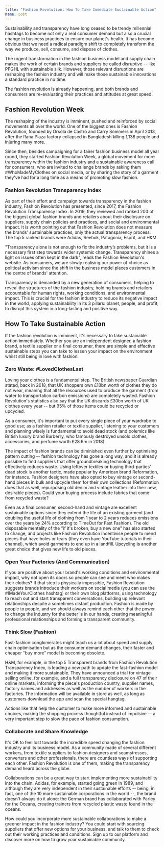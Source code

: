 ```yaml
---
title: "Fashion Revolution: How To Take Immediate Sustainable Action"
name: post
---
```


Sustainability and transparency have long ceased to be trendy millennial hashtags to become not only a real consumer demand but also a crucial change in business practices to ensure our planet's health. It has become obvious that we need a radical paradigm shift to completely transform the way we produce, sell, consume, and dispose of clothes.

The urgent transformation in the fashion business model and supply chain makes the work of certain brands and suppliers be called disruptive -- like PFGHL with sustainable silk. However, those relevant disruptions are reshaping the fashion industry and will make those sustainable innovations a standard practice in no time.

The fashion revolution is already happening, and both brands and consumers are re-evaluating their practices and attitudes at great speed.


## Fashion Revolution Week

The reshaping of the industry is imminent, pushed and reinforced by social movements all over the world. One of the biggest ones is Fashion Revolution, founded by Orsola de Castro and Carry Sommers in April 2013, after the Rana Plaza factory collapsed in Bangladesh killing 1,138 people and injuring many more.

Since then, besides campaigning for a fairer fashion business model all year round, they started Fashion Revolution Week, a global movement for more transparency within the fashion industry and a sustainable awareness call for consumers, who are invited to challenge brands by asking them #WhoMadeMyClothes on social media, or by sharing the story of a garment they've had for a long time as a means of promoting slow fashion.


### Fashion Revolution Transparency Index

As part of their effort and campaign towards transparency in the fashion industry, Fashion Revolution has presented, since 2017, the Fashion Revolution Transparency Index. In 2019, they reviewed and ranked 200 of the biggest global fashion brands and retailers about their disclosure on suppliers, supply chain policies and practices, and social and environmental impact. It is worth pointing out that Fashion Revolution does not measure the brands'  sustainable practices, only the actual transparency process. The top 5 ranked brands were Adidas, Reebok, Patagonia, Esprit, and H&M.

"Transparency alone is not enough to fix the industry’s problems, but it is a necessary first step towards wider systemic change. Transparency shines a light on issues often kept in the dark", reads the Fashion Revolution's website. As consumers, we are slowly realising our power of choice as political activism since the shift in the business model places customers in the centre of brands' attention.

Transparency is demanded by a new generation of consumers, helping to reveal the structures of the fashion industry, holding brands and retailers accountable for human rights, working conditions, and environmental impact. This is crucial for the fashion industry to reduce its negative impact in the world, applying sustainability in its 3 pillars: planet, people, and profit; to disrupt this system in a long-lasting and positive way.



## How To Take Sustainable Action

If the fashion revolution is imminent, it's necessary to take sustainable action immediately. Whether you are an independent designer, a fashion brand, a textile supplier or a final consumer, there are simple and effective sustainable steps you can take to lessen your impact on the environment whilst still being in love with fashion.



### Zero Waste: #LovedClothesLast

Loving your clothes is a fundamental step. The British newspaper Guardian stated, back in 2018, that UK shoppers own £10bn worth of clothes they do not wear, meaning that all the resources used to produce the garment (from water to transportation carbon emissions) are completely wasted. Fashion Revolution's statistics also say that the UK discards £30bn worth of UK clothes every year -- but 95% of those items could be recycled or upcycled.

As a consumer, it's important to put every single piece of your wardrobe to good use; as a fashion retailer or textile supplier, listening to your customers and planning wisely is fundamental to avoid dead stock (and polemics like British luxury brand Burberry, who famously destroyed unsold clothes, accessories, and perfume worth £28.6m in 2018).

The impact of fashion brands can be diminished even further by optimising pattern cutting -- fashion technology has gone a long way, and it is already possible to find suppliers that offer groundbreaking technology that effectively reduces waste.
Using leftover textiles or buying third-parties' dead stock is another tactic, made popular by American brand Reformation, for instance.
Fashion designers have also opted to buy vintage or second-hand pieces in bulk and upcycle them for their own collections (Reformation does that as well, repurposing old denim and vintage leather into their new, desirable pieces). Could your buying process include fabrics that come from recycled waste?


Even as a final consumer, second-hand and vintage are excellent sustainable options since they extend the life of an existing garment (and doubling the useful life of clothing from 1 year to 2 years reduces emissions over the years by 24% according to TimeOut for Fast Fashion). The old disposable mentality of the "if it's broken, buy a new one" has also started to change, and projects like Fashion Revolution incentivise people to mend pieces that have holes or tears (they even have YouTube tutorials in their channel), which avoid garments to end up in a landfill. Upcycling is another great choice that gives new life to old pieces.

### Open Your Factories (And Communication)

If you are positive about your brand's working conditions and environmental impact, why not open its doors so people can see and meet who makes their clothes? If that step is physically impossible, Fashion Revolution suggests brands introduce their workers on social media (you can use the #IMadeYourClothes hashtag) or their own blog platforms, using technology to reach out and start transparent conversations, building up relevant relationships despite a sometimes distant production. Fashion is made by people to people, and we should always remind each other that the power to change the industry for the better is in our hands, creating meaningful professional relationships and forming a transparent community.

### Think Slow (Fashion)

Fast-fashion conglomerates might teach us a lot about speed and supply chain optimisation but as the consumer demand changes, their faster and cheaper "buy more" model is becoming obsolete.

H&M, for example, in the top 5 Transparent brands from Fashion Revolution Transparency Index, is leading a new path to update the fast-fashion model and making it more sustainable. They have announced a trial for vintage selling online, for example, and a full transparency disclosure on 47 of their online markets, informing the piece's production country, supplier names, factory names and addresses as well as the number of workers in the factories. The information will be available in store as well, as long as customers download the app and scan the special hangtag.

Actions like that help the customer to make more informed and sustainable choices, making the shopping process thoughtful instead of impulsive -- a very important step to slow the pace of fashion consumption.

### Collaborate and Share Knowledge
It's OK to feel lost towards the incredible speed changing the fashion industry and its business model. As a community made of several different workers, from textile suppliers to fashion designers and seamstresses, converters and other professionals, there are countless ways of supporting each other. Fashion Revolution is one of them, making the transparency demand heard across the globe.

Collaborations can be a great way to start implementing more sustainability into the chain. Adidas, for example, started going green in 1989, and although they are very independent in their sustainable efforts -- being, in fact, one of the 10 more sustainable corporations in the world --, the brand doesn't always do it alone: the German brand has collaborated with Parley for the Oceans, creating trainers from recycled plastic waste found in the oceans.

How could you incorporate more sustainable collaborations to make a greener impact in the fashion industry? You could start with sourcing suppliers that offer new options for your business, and talk to them to check out their working practices and conditions. Sign up to our platform and discover more on how to grow your sustainable community.




